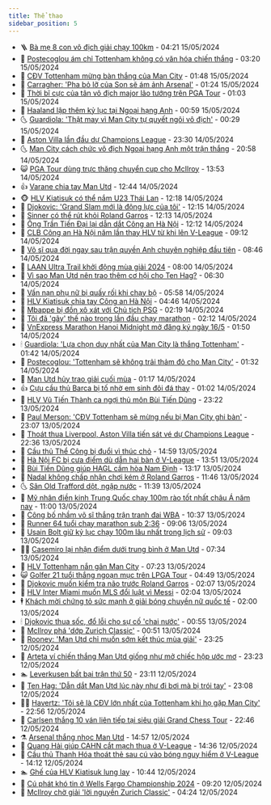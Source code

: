 ```yaml
---
title: Thể thao
sidebar_position: 5
---
```


<!-- vnexpress-the-thao:START -->
- 🪜 [Bà mẹ 8 con vô địch giải chạy 100km](https://vnexpress.net/ba-me-8-con-vo-dich-giai-chay-100km-4746297.html) - 04:21 15/05/2024
- 🦩 [Postecoglou ám chỉ Tottenham không có văn hóa chiến thắng](https://vnexpress.net/postecoglou-am-chi-tottenham-khong-co-van-hoa-chien-thang-4746249.html) - 03:20 15/05/2024
- 🧰 [CĐV Tottenham mừng bàn thắng của Man City](https://vnexpress.net/cdv-tottenham-mung-ban-thang-cua-man-city-4746124.html) - 01:48 15/05/2024
- 🤗 [Carragher: &#39;Pha bỏ lỡ của Son sẽ ám ảnh Arsenal&#39;](https://vnexpress.net/carragher-pha-bo-lo-cua-son-se-am-anh-arsenal-4746170.html) - 01:24 15/05/2024
- 🥳 [Thời bĩ cực của tân vô địch major lão tướng trên PGA Tour](https://vnexpress.net/thoi-bi-cuc-cua-tan-vo-dich-major-lao-tuong-tren-pga-tour-4746145.html) - 01:03 15/05/2024
- 🦣 [Haaland lập thêm kỷ lục tại Ngoại hạng Anh](https://vnexpress.net/haaland-lap-them-ky-luc-tai-ngoai-hang-anh-4746147.html) - 00:59 15/05/2024
- 🌜 [Guardiola: &#39;Thật may vì Man City tự quyết ngôi vô địch&#39;](https://vnexpress.net/guardiola-that-may-vi-man-city-tu-quyet-ngoi-vo-dich-4746130.html) - 00:29 15/05/2024
- 🫶 [Aston Villa lần đầu dự Champions League](https://vnexpress.net/aston-villa-lan-dau-du-champions-league-4746112.html) - 23:30 14/05/2024
- 🌜 [Man City cách chức vô địch Ngoại hạng Anh một trận thắng](https://vnexpress.net/man-city-cach-chuc-vo-dich-ngoai-hang-anh-mot-tran-thang-4746110.html) - 20:58 14/05/2024
- 😺 [PGA Tour dùng trực thăng chuyển cup cho McIlroy](https://vnexpress.net/pga-tour-dung-truc-thang-chuyen-cup-cho-mcilroy-4746072.html) - 13:53 14/05/2024
- 👍 [Varane chia tay Man Utd](https://vnexpress.net/varane-chia-tay-man-utd-4746046.html) - 12:44 14/05/2024
- 🐵 [HLV Kiatisuk có thể nắm U23 Thái Lan](https://vnexpress.net/hlv-kiatisuk-co-the-nam-u23-thai-lan-4746038.html) - 12:18 14/05/2024
- 💫 [Djokovic: &#39;Grand Slam mới là động lực của tôi&#39;](https://vnexpress.net/djokovic-grand-slam-moi-la-dong-luc-cua-toi-4746026.html) - 12:15 14/05/2024
- 🦆 [Sinner có thể rút khỏi Roland Garros](https://vnexpress.net/sinner-co-the-rut-khoi-roland-garros-4746024.html) - 12:13 14/05/2024
- 🙉 [Ông Trần Tiến Đại lại dẫn dắt Công an Hà Nội](https://vnexpress.net/ong-tran-tien-dai-lai-dan-dat-cong-an-ha-noi-4746047.html) - 12:12 14/05/2024
- 📝 [CLB Công an Hà Nội năm lần thay HLV từ khi lên V-League](https://vnexpress.net/clb-cong-an-ha-noi-nam-lan-thay-hlv-tu-khi-len-v-league-4745979.html) - 09:12 14/05/2024
- 💯 [Võ sĩ qua đời ngay sau trận quyền Anh chuyên nghiệp đầu tiên](https://vnexpress.net/vo-si-qua-doi-ngay-sau-tran-quyen-anh-chuyen-nghiep-dau-tien-4745927.html) - 08:46 14/05/2024
- 🌈 [LAAN Ultra Trail khởi động mùa giải 2024](https://vnexpress.net/laan-ultra-trail-khoi-dong-mua-giai-2024-4745910.html) - 08:00 14/05/2024
- 🦩 [Vì sao Man Utd nên trao thêm cơ hội cho Ten Hag?](https://vnexpress.net/vi-sao-man-utd-nen-trao-them-co-hoi-cho-ten-hag-4745875.html) - 06:30 14/05/2024
- 🐲 [Vấn nạn phụ nữ bị quấy rối khi chạy bộ](https://vnexpress.net/van-nan-phu-nu-bi-quay-roi-khi-chay-bo-4745777.html) - 05:58 14/05/2024
- 🌁 [HLV Kiatisuk chia tay Công an Hà Nội](https://vnexpress.net/hlv-kiatisuk-chia-tay-cong-an-ha-noi-4745850.html) - 04:46 14/05/2024
- 💯 [Mbappe bị đồn xô xát với Chủ tịch PSG](https://vnexpress.net/mbappe-bi-don-xo-xat-voi-chu-tich-psg-4745746.html) - 02:19 14/05/2024
- 🌝 [Tôi đã &#39;gãy&#39; thế nào trong lần đầu chạy marathon](https://vnexpress.net/toi-da-gay-the-nao-trong-lan-dau-chay-marathon-4745486.html) - 02:12 14/05/2024
- 🤖 [VnExpress Marathon Hanoi Midnight mở đăng ký ngày 16/5](https://vnexpress.net/vnexpress-marathon-hanoi-midnight-mo-dang-ky-ngay-16-5-4745551.html) - 01:50 14/05/2024
- 🕯 [Guardiola: &#39;Lựa chọn duy nhất của Man City là thắng Tottenham&#39;](https://vnexpress.net/guardiola-lua-chon-duy-nhat-cua-man-city-la-thang-tottenham-4744304.html) - 01:42 14/05/2024
- 🧰 [Postecoglou: &#39;Tottenham sẽ không trải thảm đỏ cho Man City&#39;](https://vnexpress.net/postecoglou-tottenham-se-khong-trai-tham-do-cho-man-city-4745713.html) - 01:32 14/05/2024
- 🥳 [Man Utd hủy trao giải cuối mùa](https://vnexpress.net/man-utd-huy-trao-giai-cuoi-mua-4745707.html) - 01:17 14/05/2024
- 👍 [Cựu cầu thủ Barca bị tố nhờ em sinh đôi đá thay](https://vnexpress.net/cuu-cau-thu-barca-bi-to-nho-em-sinh-doi-da-thay-4745694.html) - 01:02 14/05/2024
- 💪 [HLV Vũ Tiến Thành ca ngợi thủ môn Bùi Tiến Dũng](https://vnexpress.net/hlv-vu-tien-thanh-ca-ngoi-thu-mon-bui-tien-dung-4745625.html) - 23:22 13/05/2024
- 👹 [Paul Merson: &#39;CĐV Tottenham sẽ mừng nếu bị Man City ghi bàn&#39;](https://vnexpress.net/paul-merson-cdv-tottenham-se-mung-neu-bi-man-city-ghi-ban-4745659.html) - 23:07 13/05/2024
- 🧰 [Thoát thua Liverpool, Aston Villa tiến sát vé dự Champions League](https://vnexpress.net/thoat-thua-liverpool-aston-villa-tien-sat-ve-du-champions-league-4745653.html) - 22:36 13/05/2024
- 🚀 [Cầu thủ Thể Công bị đuổi vì thúc chỏ](https://vnexpress.net/cau-thu-the-cong-bi-duoi-vi-thuc-cho-4745633.html) - 14:59 13/05/2024
- 🎃 [Hà Nội FC bị cưa điểm dù dẫn hai bàn ở V-League](https://vnexpress.net/ha-noi-fc-bi-cua-diem-du-dan-hai-ban-o-v-league-4745363.html) - 13:51 13/05/2024
- 🧰 [Bùi Tiến Dũng giúp HAGL cầm hòa Nam Định](https://vnexpress.net/bui-tien-dung-giup-hagl-cam-hoa-nam-dinh-4745617.html) - 13:17 13/05/2024
- 👀 [Nadal không chấp nhận chơi kém ở Roland Garros](https://vnexpress.net/nadal-khong-chap-nhan-choi-kem-o-roland-garros-4745606.html) - 11:46 13/05/2024
- 🌜 [Sân Old Trafford dột, ngập nước](https://vnexpress.net/san-old-trafford-dot-ngap-nuoc-4745602.html) - 11:39 13/05/2024
- 🫶 [Mỹ nhân điền kinh Trung Quốc chạy 100m rào tốt nhất châu Á năm nay](https://vnexpress.net/my-nhan-dien-kinh-trung-quoc-chay-100m-rao-tot-nhat-chau-a-nam-nay-4745599.html) - 11:00 13/05/2024
- 🦄 [Công bố nhầm võ sĩ thắng trận tranh đai WBA](https://vnexpress.net/cong-bo-nham-vo-si-thang-tran-tranh-dai-wba-4745593.html) - 10:37 13/05/2024
- 🥳 [Runner 64 tuổi chạy marathon sub 2:36](https://vnexpress.net/runner-64-tuoi-chay-marathon-sub-2-36-4745536.html) - 09:06 13/05/2024
- 🐲 [Usain Bolt giữ kỷ lục chạy 100m lâu nhất trong lịch sử](https://vnexpress.net/usain-bolt-giu-ky-luc-chay-100m-lau-nhat-trong-lich-su-4745496.html) - 09:03 13/05/2024
- 🧑‍🏫 [Casemiro lại nhận điểm dưới trung bình ở Man Utd](https://vnexpress.net/casemiro-lai-nhan-diem-duoi-trung-binh-o-man-utd-4745242.html) - 07:34 13/05/2024
- 🤔 [HLV Tottenham nắn gân Man City](https://vnexpress.net/hlv-tottenham-nan-gan-man-city-4745419.html) - 07:23 13/05/2024
- 😺 [Golfer 21 tuổi thắng ngoạn mục trên LPGA Tour](https://vnexpress.net/golfer-21-tuoi-thang-ngoan-muc-tren-lpga-tour-4745416.html) - 04:49 13/05/2024
- 💪 [Djokovic muốn kiểm tra não trước Roland Garros](https://vnexpress.net/djokovic-muon-kiem-tra-nao-truoc-roland-garros-4745276.html) - 02:07 13/05/2024
- 💼 [HLV Inter Miami muốn MLS đổi luật vì Messi](https://vnexpress.net/hlv-inter-miami-muon-mls-doi-luat-vi-messi-4745293.html) - 02:04 13/05/2024
- 🕴 [Khách mời chứng tỏ sức mạnh ở giải bóng chuyền nữ quốc tế](https://vnexpress.net/khach-moi-chung-to-suc-manh-o-giai-bong-chuyen-nu-quoc-te-4745442.html) - 02:00 13/05/2024
- 🕯 [Djokovic thua sốc, đổ lỗi cho sự cố &#39;chai nước&#39;](https://vnexpress.net/djokovic-thua-soc-do-loi-cho-su-co-chai-nuoc-4745244.html) - 00:55 13/05/2024
- 📝 [McIlroy phá &#39;dớp Zurich Classic&#39;](https://vnexpress.net/mcilroy-pha-dop-zurich-classic-4745249.html) - 00:51 13/05/2024
- 🧐 [Rooney: &#39;Man Utd chỉ muốn sớm kết thúc mùa giải&#39;](https://vnexpress.net/rooney-man-utd-chi-muon-som-ket-thuc-mua-giai-4745229.html) - 23:25 12/05/2024
- 🙉 [Arteta ví chiến thắng Man Utd giống như mở chiếc hộp ước mơ](https://vnexpress.net/arteta-vi-chien-thang-man-utd-giong-nhu-mo-chiec-hop-uoc-mo-4745230.html) - 23:23 12/05/2024
- 🏊 [Leverkusen bất bại trận thứ 50](https://vnexpress.net/leverkusen-bat-bai-tran-thu-50-4745226.html) - 23:11 12/05/2024
- 🌊 [Ten Hag: &#39;Dẫn dắt Man Utd lúc này như đi bơi mà bị trói tay&#39;](https://vnexpress.net/ten-hag-dan-dat-man-utd-luc-nay-nhu-di-boi-ma-bi-troi-tay-4745227.html) - 23:08 12/05/2024
- 👨‍🏫 [Havertz: &#39;Tôi sẽ là CĐV lớn nhất của Tottenham khi họ gặp Man City&#39;](https://vnexpress.net/havertz-toi-se-la-cdv-lon-nhat-cua-tottenham-khi-ho-gap-man-city-4745224.html) - 22:56 12/05/2024
- 🥷 [Carlsen thắng 10 ván liên tiếp tại siêu giải Grand Chess Tour](https://vnexpress.net/carlsen-thang-10-van-lien-tiep-tai-sieu-giai-grand-chess-tour-4745215.html) - 22:46 12/05/2024
- ⚗️ [Arsenal thắng nhọc Man Utd](https://vnexpress.net/man-utd-vs-arsenal-4745190-tong-thuat.html) - 14:57 12/05/2024
- 🌮 [Quang Hải giúp CAHN cắt mạch thua ở V-League](https://vnexpress.net/quang-hai-giup-cahn-cat-mach-thua-o-v-league-4745188.html) - 14:36 12/05/2024
- 🤩 [Cầu thủ Thanh Hóa thoát thẻ sau cú vào bóng nguy hiểm ở V-League](https://vnexpress.net/cau-thu-thanh-hoa-thoat-the-sau-cu-vao-bong-nguy-hiem-o-v-league-4745183.html) - 14:12 12/05/2024
- 🏊 [Ghế của HLV Kiatisuk lung lay](https://vnexpress.net/ghe-cua-hlv-kiatisuk-lung-lay-4745122.html) - 10:44 12/05/2024
- 🐎 [Cú phát khó tin ở Wells Fargo Championship 2024](https://vnexpress.net/cu-phat-kho-tin-o-wells-fargo-championship-2024-4745139.html) - 09:20 12/05/2024
- 💫 [McIlroy chờ giải &#39;lời nguyền Zurich Classic&#39;](https://vnexpress.net/mcilroy-cho-giai-loi-nguyen-zurich-classic-4745059.html) - 04:24 12/05/2024<!-- vnexpress-the-thao:END -->
